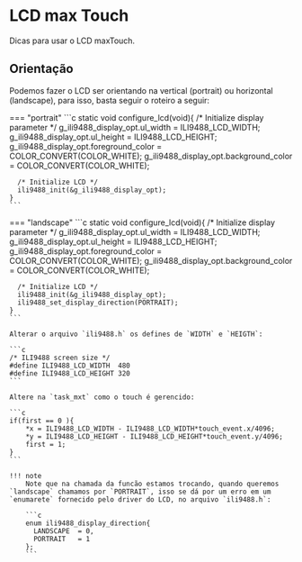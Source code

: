# LCD max Touch

Dicas para usar o LCD maxTouch.

## Orientação

Podemos fazer o LCD ser orientando na vertical (portrait) ou horizontal (landscape), para isso, basta seguir o roteiro a seguir:

=== "portrait"
    ```c
    static void configure_lcd(void){
      /* Initialize display parameter */
      g_ili9488_display_opt.ul_width = ILI9488_LCD_WIDTH;
      g_ili9488_display_opt.ul_height = ILI9488_LCD_HEIGHT;
      g_ili9488_display_opt.foreground_color = COLOR_CONVERT(COLOR_WHITE);
      g_ili9488_display_opt.background_color = COLOR_CONVERT(COLOR_WHITE);

      /* Initialize LCD */
      ili9488_init(&g_ili9488_display_opt);
    }
    ```
    
=== "landscape"
    ```c
    static void configure_lcd(void){
      /* Initialize display parameter */
      g_ili9488_display_opt.ul_width = ILI9488_LCD_WIDTH;
      g_ili9488_display_opt.ul_height = ILI9488_LCD_HEIGHT;
      g_ili9488_display_opt.foreground_color = COLOR_CONVERT(COLOR_WHITE);
      g_ili9488_display_opt.background_color = COLOR_CONVERT(COLOR_WHITE);

      /* Initialize LCD */
      ili9488_init(&g_ili9488_display_opt);
      ili9488_set_display_direction(PORTRAIT);
    }
    ```
    
    Alterar o arquivo `ili9488.h` os defines de `WIDTH` e `HEIGTH`:
    
    ```c
    /* ILI9488 screen size */
    #define ILI9488_LCD_WIDTH  480
    #define ILI9488_LCD_HEIGHT 320 
    ```
    
    Altere na `task_mxt` como o touch é gerencido:
    
    ```c
    if(first == 0 ){
        *x = ILI9488_LCD_WIDTH - ILI9488_LCD_WIDTH*touch_event.x/4096;
        *y = ILI9488_LCD_HEIGHT - ILI9488_LCD_HEIGHT*touch_event.y/4096;
        first = 1;
    }
    ```
    
    !!! note
        Note que na chamada da funcão estamos trocando, quando queremos `landscape` chamamos por `PORTRAIT`, isso se dá por um erro em um `enumarete` fornecido pelo driver do LCD, no arquivo `ili9488.h`:

        ```c
        enum ili9488_display_direction{
          LANDSCAPE  = 0,
          PORTRAIT   = 1
        };
        ```
